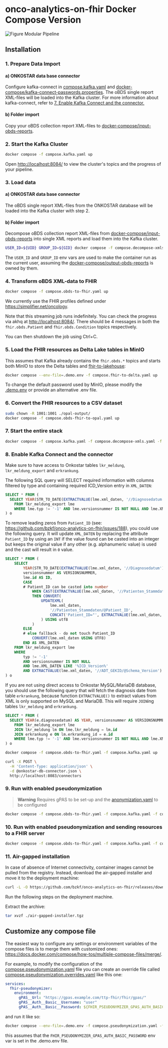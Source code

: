 # onco-analytics-on-fhir Docker Compose Version

![Figure Modular Pipeline](../img/fig1.png)

## Installation

### 1. Prepare Data Import

#### a) ONKOSTAR data base connector

Configure kafka-connect in [compose.kafka.yaml](compose.kafka.yaml) and [docker-compose/kafka-connect-passwords.properties](kafka-connect-passwords.properties).
The oBDS single report XML-files will be loaded into the Kafka cluster.
For more information about kafka-connect, refer to [7. Enable Kafka Connect and the connector.](#7-enable-kafka-konnect-and-the-connector)

#### b) Folder import

Copy your oBDS collection report XML-files to [docker-compose/input-obds-reports]().

### 2. Start the Kafka Cluster

```sh
docker compose -f compose.kafka.yaml up
```

Open <http://localhost:8084/> to view the cluster's topics and the progress of your pipeline.

### 3. Load data

#### a) ONKOSTAR data base connector

The oBDS single report XML-files from the ONKOSTAR database will be loaded into the Kafka cluster with step 2.

#### b) Folder import

Decompose oBDS collection report XML-files from [docker-compose/input-obds-reports](docker-compose/input-obds-reports) into single XML reports and load them into the Kafka cluster.

```sh
USER_ID=${UID} GROUP_ID=${GID} docker compose -f compose.decompose-xmls.yaml up
```

The `USER_ID` and `GROUP_ID` env vars are used to make the container run as the current user,
assuming the [docker-compose/output-obds-reports](docker-compose/output-obds-reports) is owned by them.

### 4. Transform oBDS XML-data to FHIR

```sh
docker compose -f compose.obds-to-fhir.yaml up
```

We currently use the FHIR profiles defined under <https://simplifier.net/oncology>.

Note that this streaming job runs indefinitely. You can check the progress via akhq at <http://localhost:8084/>.
There should be 4 messages in both the `fhir.obds.Patient` and `fhir.obds.Condition` topics respectively.

You can then shutdown the job using Ctrl+C.

### 5. Load the FHIR resources as Delta Lake tables in MinIO

This assumes that Kafka already contains the `fhir.obds.*` topics and starts both MinIO to store the Delta tables and [fhir-to-lakehouse](https://github.com/bzkf/fhir-to-lakehouse):

```sh
docker compose --env-file=.demo.env -f compose.fhir-to-delta.yaml up
```

To change the default password used by MinIO, please modify the [.demo.env](.demo.env) or provide an alternative .env file.

### 6. Convert the FHIR resources to a CSV dataset

```sh
sudo chown -R 1001:1001 ./opal-output/
docker compose -f compose.obds-fhir-to-opal.yaml up
```

### 7. Start the entire stack

```sh
docker compose -f compose.kafka.yaml -f compose.decompose-xmls.yaml -f compose.obds-to-fhir.yaml --env-file=.demo.env -f compose.fhir-to-delta.yaml -f compose.obds-fhir-to-opal.yaml up
```

### 8. Enable Kafka Connect and the connector

Make sure to have access to Onkostar tables `lkr_meldung`, `lkr_meldung_export` and `erkrankung`.

The following SQL query will SELECT required information with columns filtered by type and containing required ICD_Version entry in `XML_DATEN`:

```sql
SELECT * FROM (
  SELECT YEAR(STR_TO_DATE(EXTRACTVALUE(lme.xml_daten, '//Diagnosedatum'), '%d.%c.%Y')) AS YEAR, versionsnummer AS VERSIONSNUMMER, lme.id AS ID, CONVERT(lme.xml_daten using utf8) AS XML_DATEN
    FROM lkr_meldung_export lme
    WHERE lme.typ != '-1' AND lme.versionsnummer IS NOT NULL AND lme.XML_DATEN LIKE '%ICD_Version%'
) o
```

To remove leading zeros from `Patient_ID` (see: https://github.com/bzkf/onco-analytics-on-fhir/issues/188), you could use the following query.
It will update `XML_DATEN` by replacing the attribute `Patient_ID` by using an `INT` if the value found can be casted into an integer but keeps the original value
if any other (e.g. alphanumeric value) is used and the cast will result in `0` value.

```sql
SELECT * FROM (
    SELECT
        YEAR(STR_TO_DATE(EXTRACTVALUE(lme.xml_daten, '//Diagnosedatum'), '%d.%c.%Y')) AS YEAR,
        versionsnummer AS VERSIONSNUMMER,
        lme.id AS ID,
        CASE
        # Patient_ID can be casted into number
            WHEN CAST(EXTRACTVALUE(lme.xml_daten, '//Patienten_Stammdaten/@Patient_ID') AS INT) > 0
            THEN CONVERT(
                UPDATEXML(
                    lme.xml_daten,
                    '//Patienten_Stammdaten/@Patient_ID',
                    CONCAT('Patient_ID="', EXTRACTVALUE(lme.xml_daten, '//Patienten_Stammdaten/@Patient_ID'),'"')
                ) USING utf8
            )
        ELSE
        # else fallback - do not touch Patient_ID
            CONVERT(lme.xml_daten USING UTF8)
        END AS XML_DATEN
    FROM lkr_meldung_export lme
    WHERE
        typ != '-1'
        AND versionsnummer IS NOT NULL
        AND lme.XML_DATEN LIKE '%ICD_Version%'
        AND EXTRACTVALUE(lme.xml_daten, '//ADT_GEKID/@Schema_Version') LIKE '2.%'
) o
```

If you are not using direct access to Onkostar MySQL/MariaDB database, you should use the following query that will fetch
the diagnosis date from table `erkrankung`, because function `EXTRACTVALUE()` to extract values from XML is only
supported on MySQL and MariaDB.
This will require `JOIN`ing tables `lkr_meldung` and `erkrankung`.

```sql
SELECT * FROM (
  SELECT YEAR(e.diagnosedatum) AS YEAR, versionsnummer AS VERSIONSNUMMER, lme.id AS ID, CONVERT(lme.xml_daten using utf8) AS XML_DATEN
    FROM lkr_meldung_export lme
    JOIN lkr_meldung lm ON lme.lkr_meldung = lm.id
    JOIN erkrankung e ON lm.erkrankung_id = e.id
    WHERE lme.typ != '-1' AND lme.versionsnummer IS NOT NULL AND lme.XML_DATEN LIKE '%ICD_Version%'
) o
```

```sh
docker compose -f compose.obds-to-fhir.yaml -f compose.kafka.yaml up
```

```sh
curl -X POST \
  -H 'Content-Type: application/json' \
  -d @onkostar-db-connector.json \
  http://localhost:8083/connectors
```

### 9. Run with enabled pseudonymization

> **Warning**
> Requires gPAS to be set-up and the [anonymization.yaml](anonymization.yaml) to be configured

```sh
docker compose -f compose.obds-to-fhir.yaml -f compose.kafka.yaml -f compose.pseudonymization.yaml up
```

### 10. Run with enabled pseudonymization and sending resources to a FHIR server

```sh
docker compose -f compose.obds-to-fhir.yaml -f compose.kafka.yaml -f compose.fhir-server.yaml -f compose.pseudonymization.yaml up
```

### 11. Air-gapped installation

In case of absence of Internet connectivity, container images cannot be pulled from the registry. Instead, download the air-gapped installer and move it to the deployment machine:

<!-- x-release-please-start-version -->

```sh
curl -L -O https://github.com/bzkf/onco-analytics-on-fhir/releases/download/v2.2.2/air-gapped-installer.tgz
```

<!-- x-release-please-end -->

Run the following steps on the deployment machine.

Extract the archive:

```sh
tar xvzf ./air-gapped-installer.tgz
```

## Customize any compose file

The easiest way to configure any settings or environment variables of the compose files is to merge them with customized ones: <https://docs.docker.com/compose/how-tos/multiple-compose-files/merge/>.

For example, to modify the configuration of the [compose.pseudonymization.yaml](compose.pseudonymization.yaml) file you can create an override file called [compose.pseudonymization.overrides.yaml](compose.pseudonymization.yaml) like this one:

```yaml
services:
  fhir-pseudonymizer:
    environment:
      gPAS__Url: "https://gpas.example.com/ttp-fhir/fhir/gpas/"
      gPAS__Auth__Basic__Username: "user"
      gPAS__Auth__Basic__Password: ${FHIR_PSEUDONYMIZER_GPAS_AUTH_BASIC_PASSWORD:?}
```

and run it like so:

```sh
docker compose --env-file=.demo.env -f compose.pseudonymization.yaml -f compose.pseudonymization.overrides.yaml up
```

this assumes that the `FHIR_PSEUDONYMIZER_GPAS_AUTH_BASIC_PASSWORD` env var is set in the .demo.env file.

